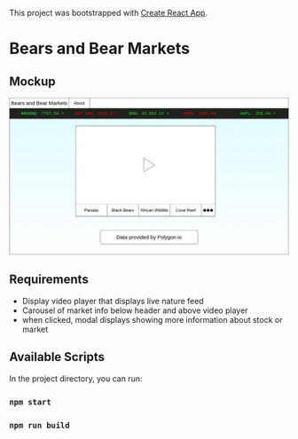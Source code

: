 This project was bootstrapped with [Create React App](https://github.com/facebook/create-react-app).

# Bears and Bear Markets

## Mockup
![bears-and-bear-markets-mockup](bears-and-bear-markets.png)

## Requirements
* Display video player that displays live nature feed
* Carousel of market info below header and above video player
* when clicked, modal displays showing more information about stock or market
## Available Scripts

In the project directory, you can run:

### `npm start`

### `npm run build`